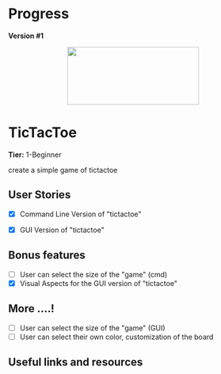 # Progress
**Version #1**
<p align="center">
  <img width="266" height="117" src="https://user-images.githubusercontent.com/64830745/82075851-8e343d00-96fa-11ea-8558-a1578962d04a.gif"></img>
</p>

# TicTacToe

**Tier:** 1-Beginner

create a simple game of tictactoe

## User Stories

-   [x] Command Line Version of "tictactoe"

-   [x] GUI Version of "tictactoe"

## Bonus features

-   [ ] User can select the size of the "game" (cmd)
-   [x] Visual Aspects for the GUI version of "tictactoe"
## More ....!
-   [ ] User can select the size of the "game" (GUI)
-   [ ] User can select their own color, customization of the board
## Useful links and resources
